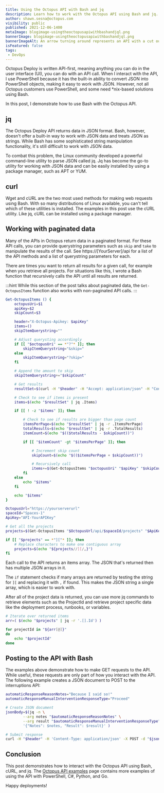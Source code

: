 ```yaml
---
title: Using the Octopus API with Bash and jq
description: Learn how to work with the Octopus API using Bash and jq.
author: shawn.sesna@octopus.com
visibility: public 
published: 2021-12-06-1400
metaImage: blogimage-usingtheoctopusapiwithbashandjql.png
bannerImage: blogimage-usingtheoctopusapiwithbashandjql.png
bannerImageAlt: An arrow turning around represents an API with a cut out section of the arrow showing curl and jq inside the API 
isFeatured: false
tags:
 - DevOps
---
```


Octopus Deploy is written API-first, meaning anything you can do in the user interface (UI), you can do with an API call.  When I interact with the API, I use PowerShell because it has the built-in ability to convert JSON into PowerShell objects, making it easy to work with JSON. However, not all Octopus customers use PowerShell, and some need *nix-based solutions using Bash.  

In this post, I demonstrate how to use Bash with the Octopus API.

## jq
The Octopus Deploy API returns data in JSON format.  Bash, however, doesn't offer a built-in way to work with JSON data and treats JSON as strings.  While Bash has some sophisticated string manipulation functionality, it's still difficult to work with JSON data.  

To combat this problem, the Linux community developed a powerful command-line utility to parse JSON called jq.  Jq has become the go-to utility for working with JSON data and can be easily installed by using a package manager, such as APT or YUM.

## curl
Wget and cURL are the two most used methods for making web requests using Bash.  With so many distributions of Linux available, you can't tell which of these utilities is installed.  The examples in this post use the cURL utility.  Like jq, cURL can be installed using a package manager.

## Working with paginated data
Many of the APIs in Octopus return data in a paginated format.  For these API calls, you can provide querystring parameters such as `skip` and `take` to manipulate the results of the call. See https://[YourServer]/api for a list of the API methods and a list of querystring parameters for each.

There are times you want to return all results for a given call, for example when you retrieve all projects.  For situations like this, I wrote a Bash function that recursively calls the API until all results are returned.

:::hint
While this section of the post talks about paginated data, the `Get-OctopusItems` function also works with non-paginated API calls.
:::

```bash
Get-OctopusItems () {
    octopusUri=$1
    apiKey=$2
    skipCount=$3

    header="X-Octopus-Apikey: $apiKey"
    items=()
    skipItemQuerystring=""

    # Adjust querysting accordingly
    if [[ "$octopusUri" == *"?"* ]]; then
        skipItemQuerystring="&skip="
    else
        skipItemQuerystring="?skip="
    fi

    # Append the amount to skip
    skipItemQuerystring+="$skipCount"

    # Get results
    resultSet=$(curl -H "$header" -H "Accept: application/json" -H "Content-Type: application/json" "$octopusUri$skipItemQuerystring")

    # Check to see if items is present
    items=$(echo "$resultSet" | jq .Items)

    if [[ ! -z "$items" ]]; then

        # Check to see if results are bigger than page count
        itemsPerPage=$(echo "$resultSet" | jq -r .ItemsPerPage)
        totalResults=$(echo "$resultSet" | jq -r .TotalResults)
        itemCount=$(echo "$(($totalResults - $skipCount))")

        if [[ "$itemCount" -gt "$itemsPerPage" ]]; then

            # Increment skip count
            skipCount=$(echo "$(($itemsPerPage + $skipCount))")

            # Recursively call
            items+=$(Get-OctopusItems "$octopusUri" "$apiKey" "$skipCount")
        fi
    else
        echo "$items"
    fi

    echo "$items"
}

OctopusUrl="https://yourserverurl"
spaceId="Spaces-1"
ApiKey="API-YourAPIKey"

# Get all the projects
projects=$(Get-OctopusItems "$OctopusUrl/api/$spaceId/projects" "$ApiKey" 0)

if [[ "$projects" == *"]["* ]]; then
    # Replace characters to make one contiguous array
    projects=$(echo "${projects//][/,}")
fi
```

Each call to the API returns an items array.  The JSON that's returned then has multiple JSON arrays in it.  

The `if` statement checks if many arrays are returned by testing the string for `][` and replacing it with `,` if found.  This makes the JSON string a single array, which is easier to work with.  

After all of the project data is returned, you can use more jq commands to retrieve elements such as the ProjectId and retrieve project specific data like the deployment process, runbooks, or variables.

```bash
# Iterate over returned items
arr=( $(echo "$projects" | jq -r '.[].Id') )

for projectId in "${arr[@]}"
do
    echo "$projectId"
done
```

## Posting to the API with Bash
The examples above demonstrate how to make GET requests to the API.  While useful, these requests are only part of how you interact with the API. The following example creates a JSON document to POST to the interruptions API:

```bash
automaticResponseReasonNotes="Because I said so!"
automaticResponseManualInterventionResponseType="Proceed"

# Create JSON document
jsonBody=$(jq -n \
        --arg notes "$automaticResponseReasonNotes" \
        --arg result "$automaticResponseManualInterventionResponseType" \
        '{"Notes": $notes, "Result": $result}' )

# Submit response
curl -H "$header" -H 'Content-Type: application/json' -X POST -d "$jsonBody" "$automaticResponseOctopusUrl/api/$spaceId/interruptions/$manualInterventionId/submit" 
```

## Conclusion
This post demonstrates how to interact with the Octopus API using Bash, cURL, and jq.  The [Octopus API examples](https://octopus.com/docs/octopus-rest-api/examples) page contains more examples of using the API with PowerShell, C#, Python, and Go.

Happy deployments!
